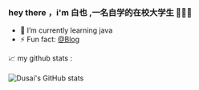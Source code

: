 ### hey there ，i'm 白也 ,一名自学的在校大学生   👋👋👋

- 🌱 I’m currently learning java
- ⚡ Fun fact: [@Blog](https://bm4578.github.io/)


📈 my github stats :
<br/>
<br/>
![Dusai's GitHub stats](https://github-readme-stats.vercel.app/api?username=bm4578)
<!--
**bm4578/bm4578** is a ✨ _special_ ✨ repository because its `README.md` (this file) appears on your GitHub profile.

Here are some ideas to get you started:

- 🔭 I’m currently working on ...
- 🌱 I’m currently learning ...
- 👯 I’m looking to collaborate on ...
- 🤔 I’m looking for help with ...
- 💬 Ask me about ...
- 📫 How to reach me: ...
- 😄 Pronouns: ...
- ⚡ Fun fact: ...
-->
